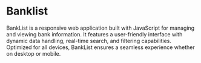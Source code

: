 # Banklist
BankList is a responsive web application built with JavaScript for managing and viewing bank information. It features a user-friendly interface with dynamic data handling, real-time search, and filtering capabilities. Optimized for all devices, BankList ensures a seamless experience whether on desktop or mobile.
